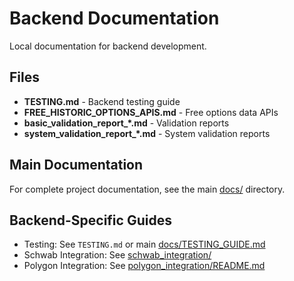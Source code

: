 # Backend Documentation

Local documentation for backend development.

## Files

- **TESTING.md** - Backend testing guide
- **FREE_HISTORIC_OPTIONS_APIS.md** - Free options data APIs
- **basic_validation_report_*.md** - Validation reports
- **system_validation_report_*.md** - System validation reports

## Main Documentation

For complete project documentation, see the main [docs/](../../docs/) directory.

## Backend-Specific Guides

- Testing: See `TESTING.md` or main [docs/TESTING_GUIDE.md](../../docs/TESTING_GUIDE.md)
- Schwab Integration: See [schwab_integration/](../schwab_integration/)
- Polygon Integration: See [polygon_integration/README.md](../polygon_integration/README.md)

